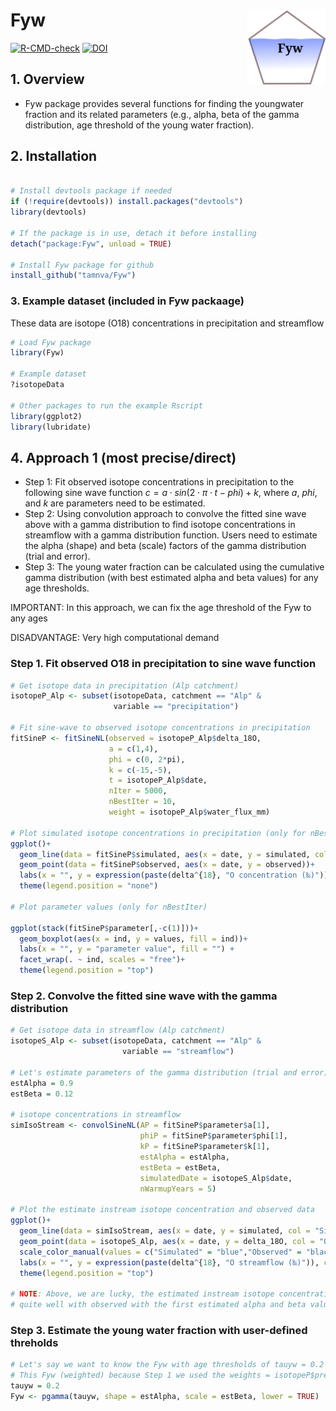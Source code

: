 # Fyw <a href="https://github.com/tamnva/Fyw/blob/master/vignettes/icon.svg"><img src="vignettes/icon.svg" align="right" height="120" /></a>

[![R-CMD-check](https://github.com/tamnva/Fyw/workflows/R-CMD-check/badge.svg)](https://github.com/tamnva/Fyw/actions) [![DOI](https://zenodo.org/badge/615738927.svg)](https://zenodo.org/badge/latestdoi/615738927)


## 1. Overview

- Fyw package provides several functions for finding the youngwater fraction and its related parameters (e.g., alpha, beta of the gamma distribution, age threshold of the young water fraction).

## 2. Installation

``` r

# Install devtools package if needed
if (!require(devtools)) install.packages("devtools")
library(devtools)

# If the package is in use, detach it before installing
detach("package:Fyw", unload = TRUE)

# Install Fyw package for github
install_github("tamnva/Fyw")
```

### 3. Example dataset (included in Fyw packaage)
These data are isotope (O18) concentrations in precipitation and streamflow

``` r
# Load Fyw package
library(Fyw)

# Example dataset
?isotopeData

# Other packages to run the example Rscript 
library(ggplot2)
library(lubridate)
```

## 4. Approach 1 (most precise/direct)
- Step 1: Fit observed isotope concentrations in precipitation to the following 
sine wave function $c = a \cdot sin(2 \cdot \pi \cdot t - phi) + k$, where $a$, 
$phi$, and $k$ are parameters need to be estimated.
- Step 2: Using convolution approach to convolve the fitted sine wave above with 
a gamma distribution to find isotope concentrations in streamflow with a gamma
distribution function. Users need to estimate the alpha (shape) and beta (scale) 
factors of the gamma distribution (trial and error). 
- Step 3: The young water fraction can be calculated using the cumulative gamma 
distribution (with best estimated alpha and beta values) for any age thresholds.

IMPORTANT: In this approach, we can fix the age threshold of the Fyw to any ages

DISADVANTAGE: Very high computational demand

### Step 1. Fit observed O18 in precipitation to sine wave function

``` r
# Get isotope data in precipitation (Alp catchment)
isotopeP_Alp <- subset(isotopeData, catchment == "Alp" & 
                       variable == "precipitation")

# Fit sine-wave to observed isotope concentrations in precipitation
fitSineP <- fitSineNL(observed = isotopeP_Alp$delta_18O, 
                      a = c(1,4), 
                      phi = c(0, 2*pi),
                      k = c(-15,-5), 
                      t = isotopeP_Alp$date, 
                      nIter = 5000,
                      nBestIter = 10, 
                      weight = isotopeP_Alp$water_flux_mm)

# Plot simulated isotope concentrations in precipitation (only for nBestIter)
ggplot()+
  geom_line(data = fitSineP$simulated, aes(x = date, y = simulated, color = simulation))+
  geom_point(data = fitSineP$observed, aes(x = date, y = observed))+
  labs(x = "", y = expression(paste(delta^{18}, "O concentration (‰)")), color = "") +  
  theme(legend.position = "none")

# Plot parameter values (only for nBestIter)

ggplot(stack(fitSineP$parameter[,-c(1)]))+
  geom_boxplot(aes(x = ind, y = values, fill = ind))+
  labs(x = "", y = "parameter value", fill = "") +  
  facet_wrap(. ~ ind, scales = "free")+
  theme(legend.position = "top")
```

### Step 2. Convolve the fitted sine wave with the gamma distribution 
``` r
# Get isotope data in streamflow (Alp catchment)
isotopeS_Alp <- subset(isotopeData, catchment == "Alp" & 
                         variable == "streamflow")

# Let's estimate parameters of the gamma distribution (trial and error)
estAlpha = 0.9
estBeta = 0.12

# isotope concentrations in streamflow
simIsoStream <- convolSineNL(AP = fitSineP$parameter$a[1],
                             phiP = fitSineP$parameter$phi[1], 
                             kP = fitSineP$parameter$k[1], 
                             estAlpha = estAlpha,
                             estBeta = estBeta, 
                             simulatedDate = isotopeS_Alp$date,
                             nWarmupYears = 5)

# Plot the estimate instream isotope concentration and observed data
ggplot()+
  geom_line(data = simIsoStream, aes(x = date, y = simulated, col = "Simulated"))+
  geom_point(data = isotopeS_Alp, aes(x = date, y = delta_18O, col = "Observed"))+
  scale_color_manual(values = c("Simulated" = "blue","Observed" = "black"))+
  labs(x = "", y = expression(paste(delta^{18}, "O streamflow (‰)")), color = "") +
  theme(legend.position = "top")
  
# NOTE: Above, we are lucky, the estimated instream isotope concentrations match
# quite well with observed with the first estimated alpha and beta values
```
### Step 3. Estimate the young water fraction with user-defined threholds
``` r
# Let's say we want to know the Fyw with age thresholds of tauyw = 0.2 years
# This Fyw (weighted) because Step 1 we used the weights = isotopeP$precippitation_mm
tauyw = 0.2
Fyw <- pgamma(tauyw, shape = estAlpha, scale = estBeta, lower = TRUE)
```

